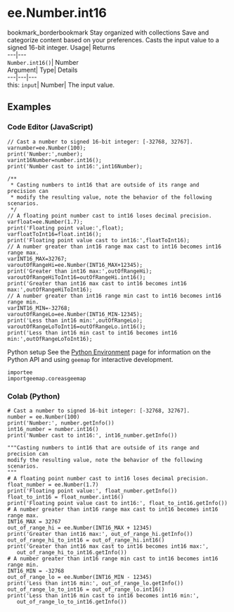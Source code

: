  
#  ee.Number.int16
bookmark_borderbookmark Stay organized with collections  Save and categorize content based on your preferences. 
Casts the input value to a signed 16-bit integer. 
Usage| Returns  
---|---  
`Number.int16()`| Number  
Argument| Type| Details  
---|---|---  
this: `input`| Number| The input value.  
## Examples
### Code Editor (JavaScript)
```
// Cast a number to signed 16-bit integer: [-32768, 32767].
varnumber=ee.Number(100);
print('Number:',number);
varint16Number=number.int16();
print('Number cast to int16:',int16Number);

/**
 * Casting numbers to int16 that are outside of its range and precision can
 * modify the resulting value, note the behavior of the following scenarios.
 */
// A floating point number cast to int16 loses decimal precision.
varfloat=ee.Number(1.7);
print('Floating point value:',float);
varfloatToInt16=float.int16();
print('Floating point value cast to int16:',floatToInt16);
// A number greater than int16 range max cast to int16 becomes int16 range max.
varINT16_MAX=32767;
varoutOfRangeHi=ee.Number(INT16_MAX+12345);
print('Greater than int16 max:',outOfRangeHi);
varoutOfRangeHiToInt16=outOfRangeHi.int16();
print('Greater than int16 max cast to int16 becomes int16 max:',outOfRangeHiToInt16);
// A number greater than int16 range min cast to int16 becomes int16 range min.
varINT16_MIN=-32768;
varoutOfRangeLo=ee.Number(INT16_MIN-12345);
print('Less than int16 min:',outOfRangeLo);
varoutOfRangeLoToInt16=outOfRangeLo.int16();
print('Less than int16 min cast to int16 becomes int16 min:',outOfRangeLoToInt16);
```
Python setup
See the [ Python Environment](https://developers.google.com/earth-engine/guides/python_install) page for information on the Python API and using `geemap` for interactive development.
```
importee
importgeemap.coreasgeemap
```

### Colab (Python)
```
# Cast a number to signed 16-bit integer: [-32768, 32767].
number = ee.Number(100)
print('Number:', number.getInfo())
int16_number = number.int16()
print('Number cast to int16:', int16_number.getInfo())

"""Casting numbers to int16 that are outside of its range and precision can
modify the resulting value, note the behavior of the following scenarios.
"""
# A floating point number cast to int16 loses decimal precision.
float_number = ee.Number(1.7)
print('Floating point value:', float_number.getInfo())
float_to_int16 = float_number.int16()
print('Floating point value cast to int16:', float_to_int16.getInfo())
# A number greater than int16 range max cast to int16 becomes int16 range max.
INT16_MAX = 32767
out_of_range_hi = ee.Number(INT16_MAX + 12345)
print('Greater than int16 max:', out_of_range_hi.getInfo())
out_of_range_hi_to_int16 = out_of_range_hi.int16()
print('Greater than int16 max cast to int16 becomes int16 max:',
   out_of_range_hi_to_int16.getInfo())
# A number greater than int16 range min cast to int16 becomes int16 range min.
INT16_MIN = -32768
out_of_range_lo = ee.Number(INT16_MIN - 12345)
print('Less than int16 min:', out_of_range_lo.getInfo())
out_of_range_lo_to_int16 = out_of_range_lo.int16()
print('Less than int16 min cast to int16 becomes int16 min:',
   out_of_range_lo_to_int16.getInfo())
```

